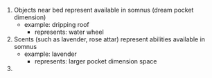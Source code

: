 1. Objects near bed represent available in somnus (dream pocket dimension)
    - example: dripping roof
        - represents: water wheel
2. Scents (such as lavender, rose attar) represent abilities available in somnus
    - example: lavender
        - represents: larger pocket dimension space
3. 